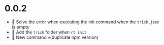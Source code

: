 # 0.0.2

- 🐞 Solve the error when executing the init command when the `trick.json` is empty
- 🌟 Add the `trick` folder when `rt init`
- 🎉 New command `v`(duplicate npm version)